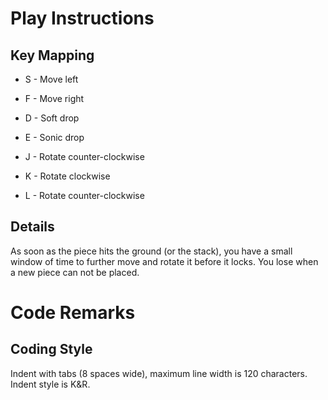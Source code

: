 # Play Instructions
## Key Mapping

* S - Move left
* F - Move right
* D - Soft drop
* E - Sonic drop

* J - Rotate counter-clockwise
* K - Rotate clockwise
* L - Rotate counter-clockwise

## Details
As soon as the piece hits the ground (or the stack), you have a small window of time to further move and rotate it before it locks. You lose when a new piece can not be placed.

# Code Remarks
## Coding Style
Indent with tabs (8 spaces wide), maximum line width is 120 characters. Indent style is K&R.
